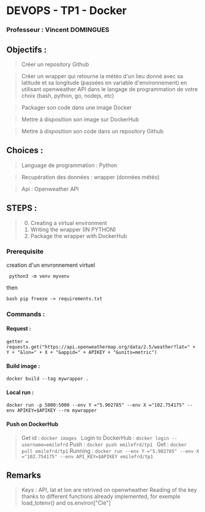 # DEVOPS - TP1  - Docker 
### Professeur : Vincent DOMINGUES


## Objectifs :


> Créer un repository Github

>Créer un wrapper qui retourne la météo d'un lieu donné avec sa latitude et sa longitude (passées en variable d'environnement) en utilisant openweather API dans le langage de
programmation de votre choix (bash, python, go, nodejs, etc)

>Packager son code dans une image Docker

>Mettre à disposition son image sur DockerHub

>Mettre à disposition son code dans un repository Github


 ## Choices : 
>Language de programmation : Python 

>Recupération des données : wrapper (données météo)

>Api : Openweather API



## STEPS : 

> 0. Creating a virtual environment
> 1. Writing the wrapper (IN PYTHON)
> 2. Package the wrapper with DockerHub
  


 ### Prerequisite
 creation d'un envronnement virtuel 

``` python3 -m venv myvenv```

then

```bash pip freeze -> requirements.txt```




### Commands : 

#### Request :
```getter = requests.get("https://api.openweathermap.org/data/2.5/weather?lat=" + Y + "&lon=" + X + "&appid=" + APIKEY + "&units=metric") ```
#### Build image : 
```docker build --tag mywrapper .```
#### Local run : 
```docker run -p 5000:5000 --env Y ="5.902785" --env X ="102.754175" --env APIKEY=$APIKEY --rm mywrapper```
#### Push on DockerHub
> Get id :
 ```docker images ```
> Login to DockerHub : 
```docker login --username=emilefrd```
> Push :
 ```docker push emilefrd/tp1 ```
> Get : 
```docker pull emilefrd/tp1```
> Running : 
```docker run --env Y ="5.902785" --env X ="102.754175" --env API_KEY=$APIKEY emilefrd/tp1```




## Remarks
> Keys : API, lat et lon are retrived on openwheather
> Reading of the key thanks to different functions already implemented, for exemple load_totenv() and os.environ["Clé"]
